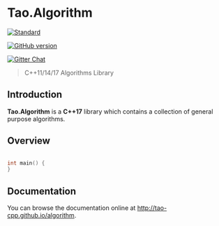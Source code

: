 Tao.Algorithm
=============


[![Standard](https://img.shields.io/badge/c%2B%2B-98/11/14/17-blue.svg)](https://en.wikipedia.org/wiki/C%2B%2B#Standardization)

<!-- [![License](https://img.shields.io/badge/license-MIT-blue.svg)](https://opensource.org/licenses/MIT)
[![Version](https://badge.fury.io/gh/onqtam%2Fdoctest.svg)](https://github.com/onqtam/doctest/releases)
[![download](https://img.shields.io/badge/download%20%20-latest-blue.svg)](https://raw.githubusercontent.com/onqtam/doctest/master/doctest/doctest.h)
[![CII Best Practices](https://bestpractices.coreinfrastructure.org/projects/503/badge)](https://bestpractices.coreinfrastructure.org/projects/503)
[![Join the chat at https://gitter.im/onqtam/doctest](https://badges.gitter.im/onqtam/doctest.svg)](https://gitter.im/onqtam/doctest?utm_source=badge&utm_medium=badge&utm_campaign=pr-badge&utm_content=badge)
[![Try it online](https://img.shields.io/badge/try%20it-online-orange.svg)](https://wandbox.org/permlink/Jcmj4Eqb7IeFgIZr) -->

<a target="_blank" href="https://badge.fury.io/gh/tao-cpp%2Falgorithm">![GitHub version][badge.Version]</a>
<!-- <a target="_blank" href="https://travis-ci.org/tao-cpp/algorithm">![Travis Build Status][badge.Travis]</a> -->
<!-- <a target="_blank" href="https://ci.appveyor.com/project/fpelliccioni/algorithm">![Appveyor Build Status][badge.Appveyor]</a> -->
<a target="_blank" href="https://gitter.im/tao-cpp/algorithms">![Gitter Chat][badge.Gitter]</a>
<!-- <a target="_blank" href="https://codeclimate.com/github/tao-cpp/algorithm">![Code Climate][badge.Codeclimate]</a> -->
<!-- <a target="_blank" href="http://melpon.org/wandbox/permlink/MZqKhMF7tiaNZdJg">![Try it online][badge.wandbox]</a> -->
<!-- [![GitHub version](https://badge.fury.io/gh/tao-cpp%2Falgorithm.svg)](https://badge.fury.io/gh/tao-cpp%2Falgorithm)
[![Travis Build Status](https://travis-ci.org/tao-cpp/algorithm.svg?branch=master)](https://travis-ci.org/tao-cpp/algorithm)
[![Appveyor Build Status](https://ci.appveyor.com/api/projects/status/github/tao-cpp/algorithm?svg=true&branch=master)](https://ci.appveyor.com/project/fpelliccioni/algorithm)
[![Code Climate](https://codeclimate.com/github/tao-cpp/algorithm/badges/gpa.svg)](https://codeclimate.com/github/tao-cpp/algorithm)
 -->

> C++11/14/17 Algorithms Library


## Introduction ##

**Tao.Algorithm** is a **C++17** library which contains a collection of general purpose algorithms.

## Overview
<!--  -->
```cpp

int main() {
}
```

## Documentation
You can browse the documentation online at http://tao-cpp.github.io/algorithm.

<!-- Links -->

[badge.Version]: https://badge.fury.io/gh/tao-cpp%2Falgorithm.svg
[badge.Travis]: https://travis-ci.org/tao-cpp/algorithm.svg?branch=master
[badge.Appveyor]: https://ci.appveyor.com/api/projects/status/github/tao-cpp/algorithm?svg=true&branch=master
[badge.Codeclimate]: https://codeclimate.com/github/tao-cpp/algorithm/badges/gpa.svg
[badge.Gitter]: https://img.shields.io/badge/gitter-join%20chat-blue.svg
[badge.Wandbox]: https://img.shields.io/badge/try%20it-online-blue.svg
[C++Now]: http://cppnow.org
[CMake]: http://www.cmake.org
[CppCon]: http://cppcon.org
[Doxygen]: http://www.doxygen.org
[eRuby]: http://en.wikipedia.org/wiki/ERuby
[algorithm.docs]: http://tao-cpp.github.io/algorithm
[algorithm.wiki]: https://github.com/tao-cpp/algorithm/wiki


